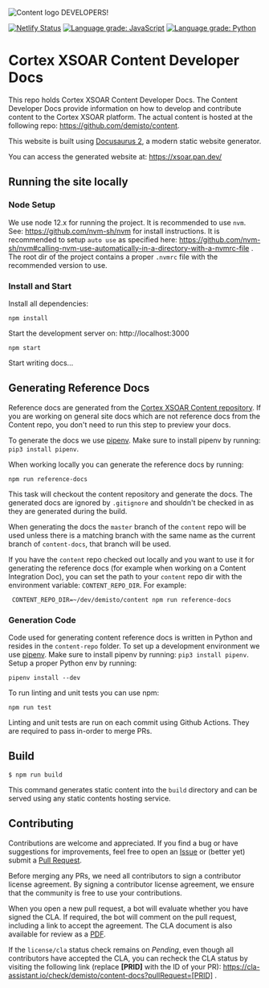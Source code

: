 ![Content logo](demisto_content_logo.png) DEVELOPERS!

[![Netlify Status](https://api.netlify.com/api/v1/badges/7f059c11-2192-4c11-8578-a15b32db377d/deploy-status)](https://app.netlify.com/sites/demisto-content-docs/deploys)
[![Language grade: JavaScript](https://img.shields.io/lgtm/grade/javascript/g/demisto/content-docs.svg?logo=lgtm&logoWidth=18)](https://lgtm.com/projects/g/demisto/content-docs/context:javascript)
[![Language grade: Python](https://img.shields.io/lgtm/grade/python/g/demisto/content-docs.svg?logo=lgtm&logoWidth=18)](https://lgtm.com/projects/g/demisto/content-docs/context:python)

# Cortex XSOAR Content Developer Docs

This repo holds Cortex XSOAR Content Developer Docs. The Content Developer Docs provide information on how to develop and contribute content to the Cortex XSOAR platform. The actual content is hosted at the following repo: https://github.com/demisto/content.

This website is built using [Docusaurus 2](https://v2.docusaurus.io/), a modern static website generator.

You can access the generated website at: https://xsoar.pan.dev/

## Running the site locally

### Node Setup

We use node 12.x for running the project. It is recommended to use `nvm`. See: https://github.com/nvm-sh/nvm for install instructions. It is recommended to setup `auto use` as specified here: https://github.com/nvm-sh/nvm#calling-nvm-use-automatically-in-a-directory-with-a-nvmrc-file . The root dir of the project contains a proper `.nvmrc` file with the recommended version to use.

### Install and Start

Install all dependencies:

```
npm install
```

Start the development server on: http://localhost:3000

```
npm start
```

Start writing docs...

## Generating Reference Docs

Reference docs are generated from the [Cortex XSOAR Content repository](https://github.com/demisto/content). If you are working on general site docs which are not reference docs from the Content repo, you don't need to run this step to preview your docs.

To generate the docs we use [pipenv](https://github.com/pypa/pipenv). Make sure to install pipenv by running: `pip3 install pipenv`.

When working locally you can generate the reference docs by running:

```
npm run reference-docs
```

This task will checkout the content repository and generate the docs. The generated docs are ignored by `.gitignore` and shouldn't be checked in as they are generated during the build.

When generating the docs the `master` branch of the `content` repo will be used unless there is a matching branch with the same name as the current branch of `content-docs`, that branch will be used.

If you have the `content` repo checked out locally and you want to use it for generating the reference docs (for example when working on a Content Integration Doc), you can set the path to your `content` repo dir with the environment variable: `CONTENT_REPO_DIR`. For example:

```
 CONTENT_REPO_DIR=~/dev/demisto/content npm run reference-docs
```

### Generation Code

Code used for generating content reference docs is written in Python and resides in the `content-repo` folder. To set up a development environment we use [pipenv](https://github.com/pypa/pipenv). Make sure to install pipenv by running: `pip3 install pipenv`. Setup a proper Python env by running:

```
pipenv install --dev
```

To run linting and unit tests you can use npm:

```
npm run test
```

Linting and unit tests are run on each commit using Github Actions. They are required to pass in-order to merge PRs.

## Build

```
$ npm run build
```

This command generates static content into the `build` directory and can be served using any static contents hosting service.

## Contributing

Contributions are welcome and appreciated. If you find a bug or have suggestions for improvements, feel free to open an [Issue](https://github.com/demisto/content-docs/issues) or (better yet) submit a [Pull Request](https://github.com/demisto/content-docs/pulls).

Before merging any PRs, we need all contributors to sign a contributor license agreement. By signing a contributor license agreement, we ensure that the community is free to use your contributions.

When you open a new pull request, a bot will evaluate whether you have signed the CLA. If required, the bot will comment on the pull request, including a link to accept the agreement. The CLA document is also available for review as a [PDF](https://github.com/demisto/content/blob/master/docs/cla.pdf).

If the `license/cla` status check remains on _Pending_, even though all contributors have accepted the CLA, you can recheck the CLA status by visiting the following link (replace **[PRID]** with the ID of your PR): https://cla-assistant.io/check/demisto/content-docs?pullRequest=[PRID] .
